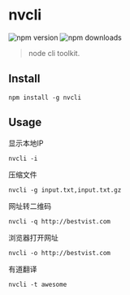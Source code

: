 # nvcli

![npm version](https://img.shields.io/npm/v/nvcli.svg)
![npm downloads](https://img.shields.io/npm/dt/nvcli.svg)

> node cli toolkit.

## Install

```
npm install -g nvcli
```

## Usage

显示本地IP 
```
nvcli -i
```

压缩文件 
```
nvcli -g input.txt,input.txt.gz
```

网址转二维码
```
nvcli -q http://bestvist.com
```

浏览器打开网址
```
nvcli -o http://bestvist.com
```

有道翻译
```
nvcli -t awesome
```